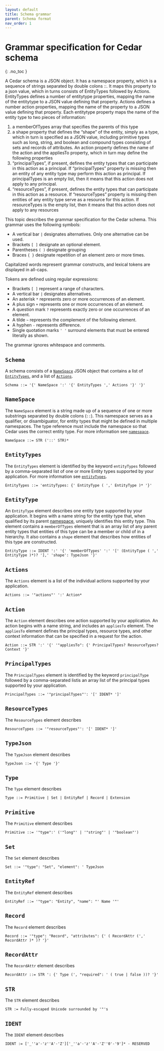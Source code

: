 ```yaml
---
layout: default
title: Schema grammar
parent: Schema format
nav_order: 1
---
```


# Grammar specification for Cedar schema<a name="schema-grammar"></a>
{: .no_toc }

A Cedar schema is a JSON object. It has a namespace property, which is a
sequence of strings separated by double colons ::. It maps this property to a
json value, which in turns consists of EntityTypes followed by Actions.
EntityTypes defines a number of entitytype properties, mapping the name of
the entitytype to a JSON value defining that property.
Actions defines a number action properties, mapping the name of the property
to a JSON value defining that property.
Each entitytype property maps the name of the entity type to two pieces of
information:
1) a memberOfTypes array that specifies the parents of this type
2) a shape property that defines the “shape” of the entity, simply as a type,
which in turn is specified as a JSON value, including primitive types such
as long, string, and boolean and compound types consisting of sets and
records of attributes.
An action property defines the name of the action and the appliesTo property,
which in turn may define the following properties
1) “principalTypes”, if present, defines the entity types that can participate
in this action as a principal. If “principalTypes” property is missing then
an entity of any entity type may perform this action as principal. If
principalTypes is an empty list, then it means that this action does not
apply to any principal.
2) “resourceTypes”, if present, defines the entity types that can participate
in this action as a resource. If “resourceTypes” property is missing then
entities of any entity type serve as a resource for this action. If resourceTypes is the empty list, then it means that this action does not apply to
any resources

This topic describes the grammar specification for the Cedar schema. This grammar uses the following symbols:
+ A vertical bar `|` designates alternatives. Only one alternative can be used.
+ Brackets `[ ]` designate an optional element. 
+ Parentheses `( )` designate grouping
+ Braces `{ }` designate repetition of an element zero or more times. 

Capitalized words represent grammar constructs, and lexical tokens are displayed in all-caps. 

Tokens are defined using regular expressions:
+ Brackets `[ ]` represent a range of characters.
+ A vertical bar `|` designates alternatives.
+ An asterisk `*` represents zero or more occurrences of an element.
+ A plus sign `+` represents one or more occurrences of an element.
+ A question mark `?` represents exactly zero or one occurrences of an element.
+ A tilde `~` represents the complement of the following element.
+ A hyphen `-` represents difference.
+ Single quotation marks `' '` surround elements that must be entered literally as shown.

The grammar ignores whitespace and comments.

## `Schema`<a name="grammar-schema"></a>

A schema consists of a [`NameSpace`](#grammar-schema-NameSpace) JSON object that contains a list of [`EntityTypes`](#grammar-schema-EntityTypes), and a list of [`Actions`](#grammar-schema-Actions).

```
Schema ::= '{' NameSpace ':' '{' EntityTypes ',' Actions '}' '}'
```

## `NameSpace`<a name="grammar-schema-NameSpace"></a>

The `NameSpace` element is a string made up of a sequence of one or more substrings separated by double colons (`::`). This namespace serves as a qualifier, or disambiguator, for entity types that might be defined in multiple namespaces. The type reference must include the namespace so that Cedar uses the correct entity type. For more information see [`namespace`](schema.md#schema-namepace).

```
NameSpace ::= STR ('::' STR)*
```

## `EntityTypes`<a name="grammar-schema-EntityTypes"></a>

The `EntityTypes` element is identified by the keyword `entityTypes` followed by a comma-separated list of one or more Entity types supported by your application. For more information see [`entityTypes`](schema.md#schema-entityTypes).

```
EntityTypes ::= 'entityTypes: {' EntityType ( ',' EntityType )* '}'

```

## `EntityType`<a name="grammar-schema-EntityType"></a>

An `EntityType` element describes one entity type supported by your application. It begins with a name string for the entity type that, when qualified by its parent [namespace](#grammar-schema-NameSpace), uniquely identifies this entity type. This element contains a `memberOfTypes` element that is an array list of any parent entity types that entities of this type can be a member or child of in a hierarchy. It also contains a `shape` element that describes how entities of this type are constructed.

```
EntityType ::= IDENT ':' '{' 'memberOfTypes' ':' '[' (EntityType ( ',' EntityType )*)? '],' 'shape': TypeJson '}'
```


## `Actions`<a name="grammar-schema-Actions"></a>

The `Actions` element is a list of the individual actions supported by your application.
```
Actions ::= '"actions"' ':' Action*

```

## `Action`<a name="grammar-schema-Action"></a>

The `Action` element describes one action supported by your application. An action begins with a name string, and includes an `appliesTo` element. The `appliesTo` element defines the principal types, resource types, and other context information that can be specified in a request for the action.
 
```
Action ::= STR ':' '{' '"appliesTo": {' PrincipalTypes? ResourceTypes? Context '}'
```

## `PrincipalTypes`<a name="grammar-schema-PrincipalTypes"></a>

The `PrincipalTypes` element is identified by the keyword `principalType` followed by a comma-separated listis an array list of the principal types supported by your application. 
 
```
PrincipalTypes ::= '"principalTypes"': '[' IDENT* ']'

```


## `ResourceTypes`<a name="grammar-schema-ResourceTypes"></a>

The `ResourceTypes` element describes
 
```
ResourceTypes ::= '"resourceTypes"': '[' IDENT* ']'
```

## `TypeJson`<a name="grammar-schema-TypeJson"></a>

The `TypeJson` element describes
 
```
TypeJson ::= '{' Type '}'
```


## `Type`<a name="grammar-schema-Type"></a>

The `Type` element describes 
 
```
Type ::= Primitive | Set | EntityRef | Record | Extension
```


## `Primitive`<a name="grammar-schema-Primitive"></a>

The `Primitive` element describes 
 
```
Primitive ::= '"type":' ('"long"' | '"string"' | '"boolean"')
```


## `Set`<a name="grammar-schema-Set"></a>

The `Set` element describes
 
```
Set ::= '"type": "Set", "element": ' TypeJson
```

## `EntityRef`<a name="grammar-schema-EntityRef"></a>

The `EntityRef` element describes
 
```
EntityRef ::= '"type": "Entity", "name": "' Name '"'
```

## `Record`<a name="grammar-schema-Record"></a>

The `Record` element describes
 
```
Record ::= '"type": "Record", "attributes": {' ( RecordAttr (',' RecordAttr )* )? '}'
```

## `RecordAttr`<a name="grammar-schema-RecordAttr"></a>

The `RecordAttr` element describes 
 
```
RecordAttr ::= STR ': {' Type (', "required": ' ( true | false ))? '}'
```

## `STR`<a name="grammar-schema-STR"></a>

The `STR` element describes
 
```
STR := Fully-escaped Unicode surrounded by '"'s
```


## `IDENT`<a name="grammar-IDENT"></a>

The `IDENT` element describes 
```
IDENT := ['_''a'-'z''A'-'Z']['_''a'-'z''A'-'Z''0'-'9']* - RESERVED
```
